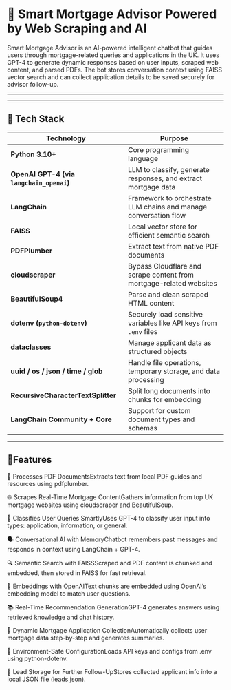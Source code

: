 # 🏡 Smart Mortgage Advisor Powered by Web Scraping and AI

Smart Mortgage Advisor is an AI-powered intelligent chatbot that guides users through mortgage-related queries and applications in the UK. It uses GPT-4 to generate dynamic responses based on user inputs, scraped web content, and parsed PDFs. The bot stores conversation context using FAISS vector search and can collect application details to be saved securely for advisor follow-up.

---


---

## 🧠 Tech Stack

| Technology                                | Purpose                                                             |
| ----------------------------------------- | ------------------------------------------------------------------- |
| **Python 3.10+**                          | Core programming language                                           |
| **OpenAI GPT-4 (via `langchain_openai`)** | LLM to classify, generate responses, and extract mortgage data      |
| **LangChain**                             | Framework to orchestrate LLM chains and manage conversation flow    |
| **FAISS**                                 | Local vector store for efficient semantic search                    |
| **PDFPlumber**                            | Extract text from native PDF documents                              |
| **cloudscraper**                          | Bypass Cloudflare and scrape content from mortgage-related websites |
| **BeautifulSoup4**                        | Parse and clean scraped HTML content                                |
| **dotenv (`python-dotenv`)**              | Securely load sensitive variables like API keys from `.env` files   |
| **dataclasses**                           | Manage applicant data as structured objects                         |
| **uuid / os / json / time / glob**        | Handle file operations, temporary storage, and data processing      |
| **RecursiveCharacterTextSplitter**        | Split long documents into chunks for embedding                      |
| **LangChain Community + Core**            | Support for custom document types and schemas                       |

---

## 🚀Features

📄 Processes PDF DocumentsExtracts text from local PDF guides and resources using pdfplumber.

🌐 Scrapes Real-Time Mortgage ContentGathers information from top UK mortgage websites using cloudscraper and BeautifulSoup.

🧠 Classifies User Queries SmartlyUses GPT-4 to classify user input into types: application, information, or general.

🗣️ Conversational AI with MemoryChatbot remembers past messages and responds in context using LangChain + GPT-4.

🔍 Semantic Search with FAISSScraped and PDF content is chunked and embedded, then stored in FAISS for fast retrieval.

🧬 Embeddings with OpenAIText chunks are embedded using OpenAI’s embedding model to match user questions.

📚 Real-Time Recommendation GenerationGPT-4 generates answers using retrieved knowledge and chat history.

🧾 Dynamic Mortgage Application CollectionAutomatically collects user mortgage data step-by-step and generates summaries.

🔐 Environment-Safe ConfigurationLoads API keys and configs from .env using python-dotenv.

💾 Lead Storage for Further Follow-UpStores collected applicant info into a local JSON file (leads.json).

